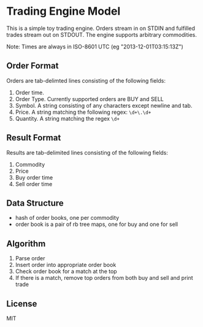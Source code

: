 # Trading Engine Model

This is a simple toy trading engine. Orders stream in on STDIN and fulfilled trades
stream out on STDOUT. The engine supports arbitrary commodities.

Note: Times are always in ISO-8601 UTC (eg "2013-12-01T03:15:13Z")

## Order Format

Orders are tab-delimted lines consisting of the following fields:

1. Order time.
2. Order Type. Currently supported orders are BUY and SELL
3. Symbol. A string consisting of any characters except newline and tab.
4. Price. A string matching the following regex: `\d+\.\d+`
5. Quantity. A string matching the regex `\d+`

## Result Format

Results are tab-delimited lines consisting of the following fields:

1. Commodity
2. Price
3. Buy order time
4. Sell order time

## Data Structure

* hash of order books, one per commodity
* order book is a pair of rb tree maps, one for buy and one for sell

## Algorithm

1. Parse order
2. Insert order into appropriate order book
3. Check order book for a match at the top
4. If there is a match, remove top orders from both buy and sell and print trade

## License

MIT

